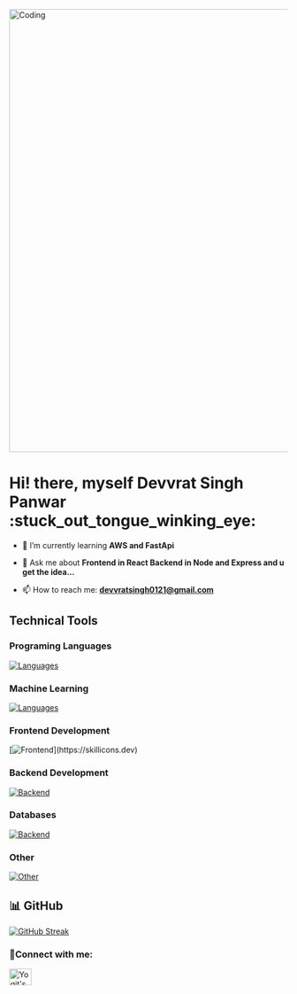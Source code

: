 
<img align="centre" alt="Coding" width="800" src="https://user-images.githubusercontent.com/74038190/242390524-0c7eb6ed-663b-4ce4-bfbd-18239a38ba1b.gif">
                 <h1 align="centre">
                   Hi! there, myself Devvrat Singh Panwar :stuck_out_tongue_winking_eye:
                 </h1>

- 🌱 I’m currently learning **AWS and FastApi**

- 💬 Ask me about **Frontend in React Backend in Node and Express and u get the idea...**

- 📫 How to reach me: **devvratsingh0121@gmail.com**

## Technical Tools

### Programing Languages
[![Languages](https://skillicons.dev/icons?i=c,cpp,js,python,ts)](https://skillicons.dev) <br/>
### Machine Learning
[![Languages](https://skillicons.dev/icons?i=tensorflow,sklearn)](https://skillicons.dev) <br/>
### Frontend Development
[![Frontend](https://skillicons.dev/icons?i=react,tailwind,nextjs,)](https://skillicons.dev)
### Backend Development
[![Backend](https://skillicons.dev/icons?i=nodejs,express,postman)](https://skillicons.dev)
### Databases
[![Backend](https://skillicons.dev/icons?i=mongodb,mysql)](https://skillicons.dev)
### Other
[![Other](https://skillicons.dev/icons?i=vscode,git,github,bash,figma,blender,docker,linux)](https://skillicons.dev)

## 📊 GitHub
[![GitHub Streak](https://github-readme-streak-stats.herokuapp.com?user=devvratsinghpanwar&theme=synthwave&hide_border=true)](https://git.io/streak-stats)<br/>

<h3 align="left">🙌Connect with me:</h3>
<p align="left">
<a href="https://www.linkedin.com/in/devvrat-singh-panwar-9b1397257/" target="blank"><img align="center" src="https://raw.githubusercontent.com/rahuldkjain/github-profile-readme-generator/master/src/images/icons/Social/linked-in-alt.svg" alt="Yogit's LinkedIn" height="30" width="40" /></a>
</p>
